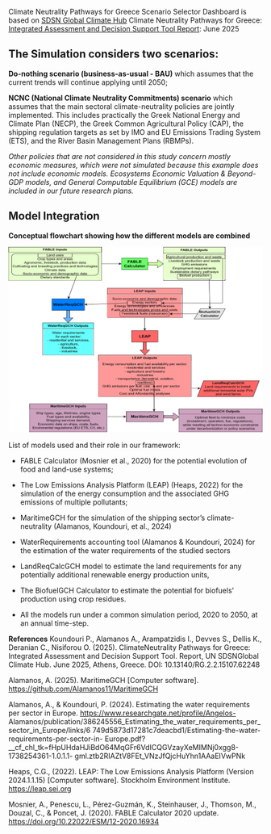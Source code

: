 Climate Neutrality Pathways for Greece Scenario Selector Dashboard is based on <a href="https://www.unsdsn.org/our-work/sdsn-global-climate-hub">SDSN Global Climate Hub</a> Climate Neutrality Pathways for Greece: <a href="https://unsdsn.globalclimatehub.org/wp-content/uploads/2025/06/REPORT_GCHmodels_SDSNscenario_Greece__2.pdf">Integrated Assessment and Decision Support Tool Report</a>: June 2025

## The Simulation considers two scenarios: 

**Do-nothing scenario (business-as-usual - BAU)** which assumes that the current trends will continue applying until 2050; 

**NCNC (National Climate Neutrality Commitments) scenario** which assumes that the main sectoral climate-neutrality policies are jointly implemented. This includes practically the Greek National Energy and Climate Plan (NECP), the Greek Common Agricultural Policy (CAP), the shipping regulation targets as set by IMO and EU Emissions Trading System (ETS), and the River Basin Management Plans (RBMPs).

*Other policies that are not considered in this study concern mostly economic measures, which were not simulated because this example does not include economic models.
Ecosystems Economic Valuation & Beyond-GDP models, and General Computable Equilibrium (GCE) models are included in our future research plans.*

## Model Integration

**Conceptual flowchart showing how the different models are combined**

<p align="center">
  <img src="https://raw.githubusercontent.com/mevit8/sdsn_cnp_gr/main/content/modelling_flowchart.png" width="800">
</p>

List of models used and their role in our framework:

- FABLE Calculator (Mosnier et al., 2020) for the potential evolution of food and land-use systems; 

- The Low Emissions Analysis Platform (LEAP) (Heaps, 2022) for the simulation of the energy consumption and the associated GHG emissions of multiple pollutants; 

- MaritimeGCH for the simulation of the shipping sector’s climate-neutrality (Alamanos, Koundouri, et al., 2024)

- WaterRequirements accounting tool (Alamanos & Koundouri, 2024) for the estimation of the water requirements of the studied sectors

- LandReqCalcGCH model to estimate the land requirements for any potentially additional renewable energy production units,

- The BiofuelGCH Calculator to estimate the potential for biofuels' production using crop residues.

- All the models run under a common simulation period, 2020 to 2050, at an annual time-step. 

**References**
Koundouri P., Alamanos A., Arampatzidis I., Devves S., Dellis K., Deranian C., Nisiforou O. (2025). ClimateNeutrality Pathways for Greece: Integrated Assessment and Decision Support Tool. Report, UN SDSNGlobal Climate Hub. June 2025, Athens, Greece. DOI: 10.13140/RG.2.2.15107.62248

Alamanos, A. (2025). MaritimeGCH [Computer software]. https://github.com/Alamanos11/MaritimeGCH

Alamanos, A., & Koundouri, P. (2024). Estimating the water requirements per sector in Europe.
https://www.researchgate.net/profile/Angelos-
Alamanos/publication/386245556_Estimating_the_water_requirements_per_sector_in_Europe/links/6
749d5873d17281c7deacbd1/Estimating-the-water-requirements-per-sector-in-
Europe.pdf?__cf_chl_tk=fHpUHdaHJiBdO64MqGFr6VdICQGVzayXeMIMNj0xgg8-1738254361-1.0.1.1-
gml.ztb2RIAZtV8FEt_VNzJfQjcHuYhn1AAaEIVwPNk

Heaps, C.G., (2022). LEAP: The Low Emissions Analysis Platform (Version 2024.1.1.15) [Computer software]. Stockholm Environment Institute. https://leap.sei.org

Mosnier, A., Penescu, L., Pérez-Guzmán, K., Steinhauser, J., Thomson, M., Douzal, C., & Poncet, J. (2020). FABLE Calculator 2020 update. https://doi.org/10.22022/ESM/12-2020.16934